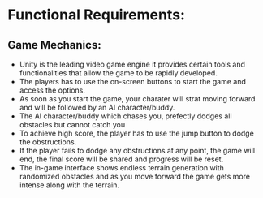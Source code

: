 # Functional Requirements:
## Game Mechanics:
 - Unity is the leading video game engine it provides certain tools and functionalities that allow the game to be rapidly developed.
 - The players has to use the on-screen buttons to start the game and access the options. 
 - As soon as you start the game, your charater will strat moving forward and will be followed by an AI character/buddy. 
 - The AI character/buddy which chases you, prefectly dodges all obstacles but cannot catch you
 - To achieve high score, the player has to use the jump button to dodge the obstructions. 
 - If the player fails to dodge any obstructions at any point, the game will end, the final score will be shared and progress will be reset.
 - The in-game interface shows endless terrain generation with randomized obstacles and as you move forward the game gets more intense along with the terrain.
